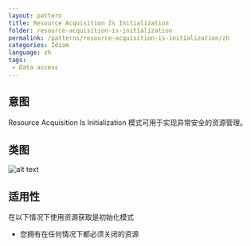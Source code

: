 ```yaml
---
layout: pattern
title: Resource Acquisition Is Initialization
folder: resource-acquisition-is-initialization
permalink: /patterns/resource-acquisition-is-initialization/zh
categories: Idiom
language: zh
tags:
 - Data access
---
```


## 意图
Resource Acquisition Is Initialization 模式可用于实现异常安全的资源管理。

## 类图
![alt text](./etc/resource-acquisition-is-initialization.png "Resource Acquisition Is Initialization")

## 适用性
在以下情况下使用资源获取是初始化模式

* 您拥有在任何情况下都必须关闭的资源